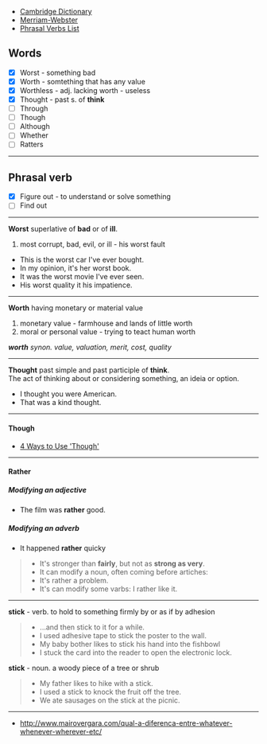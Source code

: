 - [Cambridge Dictionary](https://dictionary.cambridge.org/)
- [Merriam-Webster](https://www.merriam-webster.com/)
- [Phrasal Verbs List](https://www.englishclub.com/vocabulary/phrasal-verbs-list.htm)

Words
-----

- [x] Worst - something bad
- [x] Worth - somtething that has any value
- [x] Worthless - adj. lacking worth - useless 
- [x] Thought - past s. of **think**
- [ ] Through
- [ ] Though
- [ ] Although
- [ ] Whether
- [ ] Ratters

---

Phrasal verb
------------

- [x] Figure out - to understand or solve something
- [ ] Find out

---

**Worst** superlative of **bad** or of **ill**.
1. most corrupt, bad, evil, or ill - his worst fault

- This is the worst car I've ever bought.
- In my opinion, it's her worst book.
- It was the worst movie I've ever seen.
- His worst quality it his impatience.

---

**Worth** having monetary or material value 
1. monetary value - farmhouse and lands of little worth
2. moral or personal value - trying to teact human worth

_**worth** synon. value, valuation, merit, cost, quality_

---

**Thought** past simple and past participle of **think**.  
The act of thinking about or considering something, an ideia or option.

- I thought you were American.
- That was a kind thought.


----

#### Though

- [4 Ways to Use 'Though'](https://www.ecenglish.com/learnenglish/lessons/4-ways-use-though)

------

#### Rather

##### Modifying an adjective
- The film was **rather** good.

##### Modifying an adverb
- It happened **rather** quicky


> - It's stronger than **fairly**, but not as **strong as very**.
> - It can modify a noun, often coming before artiches:
> - It's rather a problem.
> - It's can modify some varbs: I rather like it.

----


**stick** - verb. to hold to something firmly by or as if by adhesion

> - ...and then stick to it for a while.
> - I used adhesive tape to stick the poster to the wall.
> - My baby bother likes to stick his hand into the fishbowl
> - I stuck the card into the reader to open the electronic lock.

**stick** - noun. a woody piece of a tree or shrub

> - My father likes to hike with a stick.
> - I used a stick to knock the fruit off the tree.
> - We ate sausages on the stick at the picnic.

---

- http://www.mairovergara.com/qual-a-diferenca-entre-whatever-whenever-wherever-etc/
